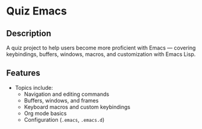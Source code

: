 # Quiz Emacs

## Description
A quiz project to help users become more proficient with Emacs — covering keybindings, buffers, windows, macros, and customization with Emacs Lisp.

## Features
- Topics include:
  - Navigation and editing commands
  - Buffers, windows, and frames
  - Keyboard macros and custom keybindings
  - Org mode basics
  - Configuration (`.emacs`, `.emacs.d`)
